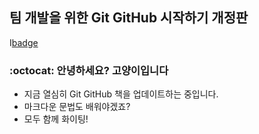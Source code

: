 ## 팀 개발을 위한 Git GitHub 시작하기 개정판

I[badge](http://img.shields.io/badge/Hanbit%20Cat-Hello%20GitHub-orange)

### :octocat: 안녕하세요? 고양이입니다

 - 지금 열심히 Git GitHub 책을 업데이트하는 중입니다.
 - 마크다운 문법도 배워야겠죠?
 - 모두 함께 화이팅!
